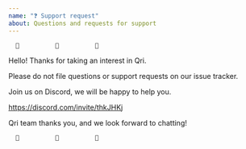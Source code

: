 ```yaml
---
name: "❓ Support request"
about: Questions and requests for support
---
```


      🛑          🛑          🛑

Hello! Thanks for taking an interest in Qri.

Please do not file questions or support requests on our issue tracker.

Join us on Discord, we will be happy to help you.

https://discord.com/invite/thkJHKj


Qri team thanks you,
and we look forward to chatting!

      🛑          🛑          🛑